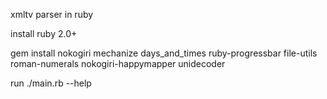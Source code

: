 xmltv parser in ruby

install ruby 2.0+

gem install nokogiri mechanize days_and_times ruby-progressbar file-utils roman-numerals nokogiri-happymapper unidecoder

run ./main.rb --help
